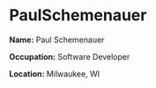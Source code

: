 # PaulSchemenauer

**Name:** Paul Schemenauer

**Occupation:** Software Developer

**Location:** Milwaukee, WI
